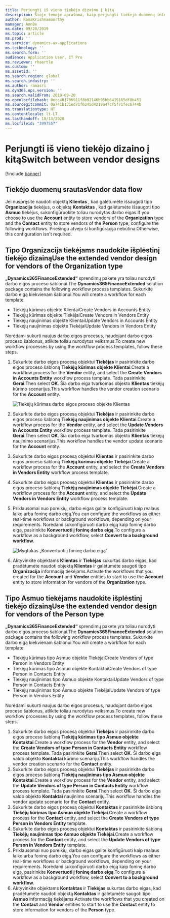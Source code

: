 ```yaml
---
title: Perjungti iš vieno tiekėjo dizaino į kitą
description: Šioje temoje aprašoma, kaip perjungti tiekėjo duomenų integravimą programose „Finance and Operations“ ir „Common Data Service“.
author: RamaKrishnamoorthy
manager: AnnBe
ms.date: 09/20/2019
ms.topic: article
ms.prod: ''
ms.service: dynamics-ax-applications
ms.technology: ''
ms.search.form: ''
audience: Application User, IT Pro
ms.reviewer: rhaertle
ms.custom: ''
ms.assetid: ''
ms.search.region: global
ms.search.industry: ''
ms.author: ramasri
ms.dyn365.ops.version: ''
ms.search.validFrom: 2019-09-20
ms.openlocfilehash: 0ecc401706911f8b92146b95bb6415185df8b451
ms.sourcegitcommit: 0a741b131ed71f6345d4219a47cf5f71fec6744b
ms.translationtype: HT
ms.contentlocale: lt-LT
ms.lasthandoff: 10/13/2020
ms.locfileid: "3997557"
---
```

# <a name="switch-between-vendor-designs"></a><span data-ttu-id="c14a7-103">Perjungti iš vieno tiekėjo dizaino į kitą</span><span class="sxs-lookup"><span data-stu-id="c14a7-103">Switch between vendor designs</span></span>

[!include [banner](../../includes/banner.md)]



## <a name="vendor-data-flow"></a><span data-ttu-id="c14a7-104">Tiekėjo duomenų srautas</span><span class="sxs-lookup"><span data-stu-id="c14a7-104">Vendor data flow</span></span> 

<span data-ttu-id="c14a7-105">Jei nuspręsite naudoti objektą **Klientas** , kad galėtumėte išsaugoti tipo **Organizacija** tiekėjus, o objektą **Kontaktas** , kad galėtumėte išsaugoti tipo **Asmuo** tiekėjus, sukonfigūruokite toliau nurodytas darbo eigas.</span><span class="sxs-lookup"><span data-stu-id="c14a7-105">If you choose to use the **Account** entity to store vendors of the **Organization** type and the **Contact** entity to store vendors of the **Person** type, configure the following workflows.</span></span> <span data-ttu-id="c14a7-106">Priešingu atveju ši konfigūracija nebūtina.</span><span class="sxs-lookup"><span data-stu-id="c14a7-106">Otherwise, this configuration isn't required.</span></span>

## <a name="use-the-extended-vendor-design-for-vendors-of-the-organization-type"></a><span data-ttu-id="c14a7-107">Tipo Organizacija tiekėjams naudokite išplėstinį tiekėjo dizainą</span><span class="sxs-lookup"><span data-stu-id="c14a7-107">Use the extended vendor design for vendors of the Organization type</span></span>

<span data-ttu-id="c14a7-108">**„Dynamics365FinanceExtended“** sprendimų pakete yra toliau nurodyti darbo eigos proceso šablonai.</span><span class="sxs-lookup"><span data-stu-id="c14a7-108">The **Dynamics365FinanceExtended** solution package contains the following workflow process templates.</span></span> <span data-ttu-id="c14a7-109">Sukurkite darbo eigą kiekvienam šablonui.</span><span class="sxs-lookup"><span data-stu-id="c14a7-109">You will create a workflow for each template.</span></span>

+ <span data-ttu-id="c14a7-110">Tiekėjų kūrimas objekte Klientai</span><span class="sxs-lookup"><span data-stu-id="c14a7-110">Create Vendors in Accounts Entity</span></span>
+ <span data-ttu-id="c14a7-111">Tiekėjų kūrimas objekte Tiekėjai</span><span class="sxs-lookup"><span data-stu-id="c14a7-111">Create Vendors in Vendors Entity</span></span>
+ <span data-ttu-id="c14a7-112">Tiekėjų naujinimas objekte Klientai</span><span class="sxs-lookup"><span data-stu-id="c14a7-112">Update Vendors in Accounts Entity</span></span>
+ <span data-ttu-id="c14a7-113">Tiekėjų naujinimas objekte Tiekėjai</span><span class="sxs-lookup"><span data-stu-id="c14a7-113">Update Vendors in Vendors Entity</span></span>

<span data-ttu-id="c14a7-114">Norėdami sukurti naujus darbo eigos procesus, naudojant darbo eigos proceso šablonus, atlikite toliau nurodytus veiksmus.</span><span class="sxs-lookup"><span data-stu-id="c14a7-114">To create new workflow processes by using the workflow process templates, follow these steps.</span></span>

1. <span data-ttu-id="c14a7-115">Sukurkite darbo eigos procesą objektui **Tiekėjas** ir pasirinkite darbo eigos proceso šabloną **Tiekėjų kūrimas objekte Klientai**.</span><span class="sxs-lookup"><span data-stu-id="c14a7-115">Create a workflow process for the **Vendor** entity, and select the **Create Vendors in Accounts Entity** workflow process template.</span></span> <span data-ttu-id="c14a7-116">Tada pasirinkite **Gerai**.</span><span class="sxs-lookup"><span data-stu-id="c14a7-116">Then select **OK**.</span></span> <span data-ttu-id="c14a7-117">Šia darbo eiga tvarkomas objekto **Klientas** tiekėjų kūrimo scenarijus.</span><span class="sxs-lookup"><span data-stu-id="c14a7-117">This workflow handles the vendor creation scenario for the **Account** entity.</span></span>

    ![Tiekėjų kūrimas darbo eigos proceso objekte Klientas](media/create_process.png)

2. <span data-ttu-id="c14a7-119">Sukurkite darbo eigos procesą objektui **Tiekėjas** ir pasirinkite darbo eigos proceso šabloną **Tiekėjų naujinimas objekte Klientai**.</span><span class="sxs-lookup"><span data-stu-id="c14a7-119">Create a workflow process for the **Vendor** entity, and select the **Update Vendors in Accounts Entity** workflow process template.</span></span> <span data-ttu-id="c14a7-120">Tada pasirinkite **Gerai**.</span><span class="sxs-lookup"><span data-stu-id="c14a7-120">Then select **OK**.</span></span> <span data-ttu-id="c14a7-121">Šia darbo eiga tvarkomas objekto **Klientas** tiekėjų naujinimo scenarijus.</span><span class="sxs-lookup"><span data-stu-id="c14a7-121">This workflow handles the vendor update scenario for the **Account** entity.</span></span>
3. <span data-ttu-id="c14a7-122">Sukurkite darbo eigos procesą objektui **Klientas** ir pasirinkite darbo eigos proceso šabloną **Tiekėjų kūrimas objekte Tiekėjai**.</span><span class="sxs-lookup"><span data-stu-id="c14a7-122">Create a workflow process for the **Account** entity, and select the **Create Vendors in Vendors Entity** workflow process template.</span></span>
4. <span data-ttu-id="c14a7-123">Sukurkite darbo eigos procesą objektui **Klientas** ir pasirinkite darbo eigos proceso šabloną **Tiekėjų naujinimas objekte Tiekėjai**.</span><span class="sxs-lookup"><span data-stu-id="c14a7-123">Create a workflow process for the **Account** entity, and select the **Update Vendors in Vendors Entity** workflow process template.</span></span>
5. <span data-ttu-id="c14a7-124">Priklausomai nuo poreikių, darbo eigas galite konfigūruoti kaip realaus laiko arba foninę darbo eigą.</span><span class="sxs-lookup"><span data-stu-id="c14a7-124">You can configure the workflows as either real-time workflows or background workflows, depending on your requirements.</span></span> <span data-ttu-id="c14a7-125">Norėdami sukonfigūruoti darbo eigą kaip foninę darbo eigą, pasirinkite **Konvertuoti į foninę darbo eigą**.</span><span class="sxs-lookup"><span data-stu-id="c14a7-125">To configure a workflow as a background workflow, select **Convert to a background workflow**.</span></span>

    ![Mygtukas „Konvertuoti į foninę darbo eigą“](media/background_workflow.png)

6. <span data-ttu-id="c14a7-127">Aktyvinkite objektams **Klientas** ir **Tiekėjas** sukurtas darbo eigas, kad pradėtumėte naudoti objektą **Klientas** ir galėtumėte saugoti tipo **Organizacija** informaciją tiekėjams.</span><span class="sxs-lookup"><span data-stu-id="c14a7-127">Activate the workflows that you created for the **Account** and **Vendor** entities to start to use the **Account** entity to store information for vendors of the **Organization** type.</span></span>

## <a name="use-the-extended-vendor-design-for-vendors-of-the-person-type"></a><span data-ttu-id="c14a7-128">Tipo Asmuo tiekėjams naudokite išplėstinį tiekėjo dizainą</span><span class="sxs-lookup"><span data-stu-id="c14a7-128">Use the extended vendor design for vendors of the Person type</span></span>

<span data-ttu-id="c14a7-129">**„Dynamics365FinanceExtended“** sprendimų pakete yra toliau nurodyti darbo eigos proceso šablonai.</span><span class="sxs-lookup"><span data-stu-id="c14a7-129">The **Dynamics365FinanceExtended** solution package contains the following workflow process templates.</span></span> <span data-ttu-id="c14a7-130">Sukurkite darbo eigą kiekvienam šablonui.</span><span class="sxs-lookup"><span data-stu-id="c14a7-130">You will create a workflow for each template.</span></span>

+ <span data-ttu-id="c14a7-131">Tiekėjų kūrimas tipo Asmuo objekte Tiekėjai</span><span class="sxs-lookup"><span data-stu-id="c14a7-131">Create Vendors of type Person in Vendors Entity</span></span>
+ <span data-ttu-id="c14a7-132">Tiekėjų kūrimas tipo Asmuo objekte Kontaktai</span><span class="sxs-lookup"><span data-stu-id="c14a7-132">Create Vendors of type Person in Contacts Entity</span></span>
+ <span data-ttu-id="c14a7-133">Tiekėjų naujinimas tipo Asmuo objekte Kontaktai</span><span class="sxs-lookup"><span data-stu-id="c14a7-133">Update Vendors of type Person in Contacts Entity</span></span>
+ <span data-ttu-id="c14a7-134">Tiekėjų naujinimas tipo Asmuo objekte Tiekėjai</span><span class="sxs-lookup"><span data-stu-id="c14a7-134">Update Vendors of type Person in Vendors Entity</span></span>

<span data-ttu-id="c14a7-135">Norėdami sukurti naujus darbo eigos procesus, naudojant darbo eigos proceso šablonus, atlikite toliau nurodytus veiksmus.</span><span class="sxs-lookup"><span data-stu-id="c14a7-135">To create new workflow processes by using the workflow process templates, follow these steps.</span></span>

1. <span data-ttu-id="c14a7-136">Sukurkite darbo eigos procesą objektui **Tiekėjas** ir pasirinkite darbo eigos proceso šabloną **Tiekėjų kūrimas tipo Asmuo objekte Kontaktai**.</span><span class="sxs-lookup"><span data-stu-id="c14a7-136">Create a workflow process for the **Vendor** entity, and select the **Create Vendors of type Person in Contacts Entity** workflow process template.</span></span> <span data-ttu-id="c14a7-137">Tada pasirinkite **Gerai**.</span><span class="sxs-lookup"><span data-stu-id="c14a7-137">Then select **OK**.</span></span> <span data-ttu-id="c14a7-138">Ši darbo eiga valdo objekto **Kontaktai** kūrimo scenarijų.</span><span class="sxs-lookup"><span data-stu-id="c14a7-138">This workflow handles the vendor creation scenario for the **Contact** entity.</span></span>
2. <span data-ttu-id="c14a7-139">Sukurkite darbo eigos procesą objektui **Tiekėjas** ir pasirinkite darbo eigos proceso šabloną **Tiekėjų naujinimas tipo Asmuo objekte Kontaktai**.</span><span class="sxs-lookup"><span data-stu-id="c14a7-139">Create a workflow process for the **Vendor** entity, and select the **Update Vendors of type Person in Contacts Entity** workflow process template.</span></span> <span data-ttu-id="c14a7-140">Tada pasirinkite **Gerai**.</span><span class="sxs-lookup"><span data-stu-id="c14a7-140">Then select **OK**.</span></span> <span data-ttu-id="c14a7-141">Ši darbo eiga valdo objekto **Kontaktai** naujinimo scenarijų.</span><span class="sxs-lookup"><span data-stu-id="c14a7-141">This workflow handles the vendor update scenario for the **Contact** entity.</span></span>
3. <span data-ttu-id="c14a7-142">Sukurkite darbo eigos procesą objektui **Kontaktas** ir pasirinkite šabloną **Tiekėjų kūrimas tipo Asmuo objekte Tiekėjai**.</span><span class="sxs-lookup"><span data-stu-id="c14a7-142">Create a workflow process for the **Contact** entity, and select the **Create Vendors of type Person in Vendors Entity** template.</span></span>
4. <span data-ttu-id="c14a7-143">Sukurkite darbo eigos procesą objektui **Kontaktas** ir pasirinkite šabloną **Tiekėjų naujinimas tipo Asmuo objekte Tiekėjai**.</span><span class="sxs-lookup"><span data-stu-id="c14a7-143">Create a workflow process for the **Contact** entity, and select the **Update Vendors of type Person in Vendors Entity** template.</span></span>
5. <span data-ttu-id="c14a7-144">Priklausomai nuo poreikių, darbo eigas galite konfigūruoti kaip realaus laiko arba foninę darbo eigą.</span><span class="sxs-lookup"><span data-stu-id="c14a7-144">You can configure the workflows as either real-time workflows or background workflows, depending on your requirements.</span></span> <span data-ttu-id="c14a7-145">Norėdami sukonfigūruoti darbo eigą kaip foninę darbo eigą, pasirinkite **Konvertuoti į foninę darbo eigą**.</span><span class="sxs-lookup"><span data-stu-id="c14a7-145">To configure a workflow as a background workflow, select **Convert to a background workflow**.</span></span>
6. <span data-ttu-id="c14a7-146">Aktyvinkite objektams **Kontaktas** ir **Tiekėjas** sukurtas darbo eigas, kad pradėtumėte naudoti objektą **Kontaktas** ir galėtumėte saugoti tipo **Asmuo** informaciją tiekėjams.</span><span class="sxs-lookup"><span data-stu-id="c14a7-146">Activate the workflows that you created on the **Contact** and **Vendor** entities to start to use the **Contact** entity to store information for vendors of the **Person** type.</span></span>
